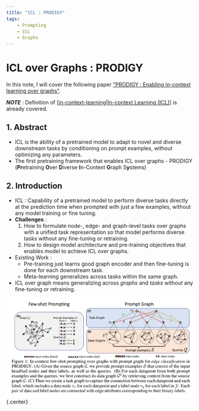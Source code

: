```yaml
---
title: "ICL : PRODIGY"
tags:
    - Prompting
    - ICL
    - Graphs
---
```


# ICL over Graphs : PRODIGY

In this note, I will cover the following paper ["PRODIGY : Enabling in-context learning over graphs"](https://arxiv.org/abs/2305.12600).

_**NOTE**_ : Definition of [[in-context-learning|In-context Learning (ICL)]] is already covered.


## 1. Abstract

- ICL is the ability of a pretrained model to adapt to novel and diverse downstream tasks by conditioning on prompt examples, without optimizing any parameters.
- The first pretraining framework that enables ICL over graphs - PRODIGY (**Pr**etraining **O**ver **D**iverse **I**n-Context **G**raph S**y**stems)

## 2. Introduction

- ICL : Capability of a pretrained model to perform diverse tasks directly at the prediction time when prompted with just a few examples, without any model training or fine tuning.
- **Challenges** :
    1. How to formulate node-, edge- and graph-level tasks over graphs with a unified task representation so that model performs diverse tasks without any fine-tuning or retraining.
    2. How to design model architecture and pre-training objectives that enables model to achieve ICL over graphs.
- Existing Work :
    - Pre-training just learns good graph encoder and then fine-tuning is done for each downstream task.
    - Meta-learning generalizes across tasks within the same graph.
- ICL over graph means generalizing across _graphs_ and _tasks_ without any fine-tuning or retraining.

![prodigy](../../assets/Notes/Graph_Neural_Networks/icl-over-graphs-prodigy-1.png){.center}

[//begin]: # "Autogenerated link references for markdown compatibility"
[in-context-learning|In-context Learning (ICL)]: ../Miscellaneous/in-context-learning "In-context Learning (ICL)"
[//end]: # "Autogenerated link references"


[//begin]: # "Autogenerated link references for markdown compatibility"
[in-context-learning|In-context Learning (ICL)]: ../Miscellaneous/in-context-learning "In-context Learning (ICL)"
[//end]: # "Autogenerated link references"